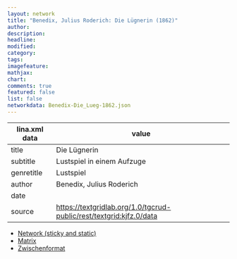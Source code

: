 ```yaml
---
layout: network
title: "Benedix, Julius Roderich: Die Lügnerin (1862)"
author:
description:
headline:
modified:
category:
tags:
imagefeature: 
mathjax: 
chart: 
comments: true
featured: false
list: false
networkdata: Benedix-Die_Lueg-1862.json
---
```

lina.xml data  | value
------------- | -------------
title|Die Lügnerin
subtitle|Lustspiel in einem Aufzuge
genretitle|Lustspiel
author|Benedix, Julius Roderich
date|
source|https://textgridlab.org/1.0/tgcrud-public/rest/textgrid:kjfz.0/data


* [Network (sticky and static)](/network0008)
* [Matrix](/matrix0008)
* [Zwischenformat](/lina0008 )
